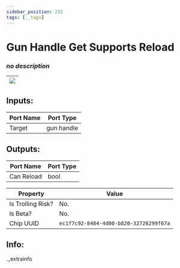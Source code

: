 ```yaml
---
sidebar_position: 232
tags: [._tags]
---
```


# Gun Handle Get Supports Reload


### *no description*

| ![](https://images-ext-2.discordapp.net/external/MPmIaQzlEPmgGWlgi-WxBBXt0Bjv_zWPkg1y1f_sy3s/https/www.recroomcircuits.com/image/circuit/absolute-value?width=206&height=108) |
|-----|

## Inputs:
| Port Name | Port Type |
|-----------|-----------|
| Target | gun handle |

## Outputs:
| Port Name | Port Type |
|-----------|-----------|
| Can Reload | bool | 

| Property  | Value |
|-------------------|-----------|
| Is Trolling Risk? | No. |
| Is Beta? | No. |
| Chip UUID | `ec1f7c92-8484-4d00-b820-32726299f67a` |

## Info:
._extrainfo